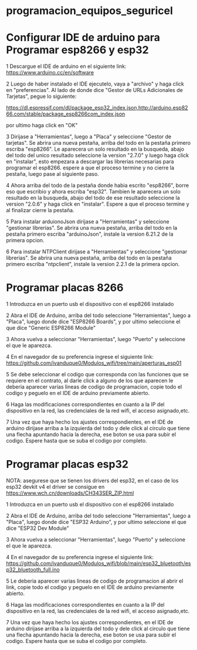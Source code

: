 # programacion_equipos_seguricel

# Configurar IDE de arduino para Programar esp8266 y esp32

1 Descargue el IDE de arduino en el siguiente link:
https://www.arduino.cc/en/software

2 Luego de haber instalado el IDE ejecutelo, vaya a "archivo" y haga click en "preferencias". 
Al lado de donde dice "Gestor de URLs Adicionales de Tarjetas", pegue lo siguiente:

https://dl.espressif.com/dl/package_esp32_index.json,http://arduino.esp8266.com/stable/package_esp8266com_index.json

por ultimo haga click en "OK"

3 Dirijase a "Herramientas", luego a "Placa" y seleccione "Gestor de tarjetas". Se abrira una nueva pestaña, arriba del todo en la pestaña primero escriba "esp8266".
Le aparecera un solo resultado en la busqueda, abajo del todo del unico resultado seleccione la version "2.7.0" y luego haga click en "instalar", esto empezara a descargar las librerias necesarias para programar el esp8266. espere a que el proceso termine y no cierre la pestaña, luego pase al siguiente paso.

4 Ahora arriba del todo de la pestaña donde habia escrito "esp8266", borre eso que escribio y ahora escriba "esp32". Tambien le aparecera un solo resultado en la busqueda, abajo del todo de ese resultado seleccione la version "2.0.6" y haga click en "instalar". Espere a que el proceso termine y al finalizar cierre la pestaña.

5 Para instalar arduionoJson dirijase a "Herramientas" y seleccione "gestionar librerias". Se abrira una nueva pestaña, arriba del todo en la pestaña primero escriba "arduinoJson", instale la version 6.21.2 de la primera opcion.

6 Para instalar NTPClient dirijase a "Herramientas" y seleccione "gestionar librerias". Se abrira una nueva pestaña, arriba del todo en la pestaña primero escriba "ntpclient", instale la version 2.2.1 de la primera opcion.

# Programar placas 8266

1 Introduzca en un puerto usb el dispositivo con el esp8266 instalado

2 Abra el IDE de Arduino, arriba del todo seleccione "Herramientas", luego a "Placa", luego donde dice "ESP8266 Boards", y por ultimo seleccione el que dice "Generic ESP8266 Module"

3 Ahora vuelva a seleccionar "Herramientas", luego "Puerto" y seleccione el que le aparezca.

4 En el navegador de su preferencia ingrese el siguiente link:
https://github.com/ivanduque0/Modulos_wifi/tree/main/aperturas_esp01

5 Se debe seleccionar el codigo que corresponda con las funciones que se requiere en el contrato, al darle click a alguno de los que aparecen le deberia aparecer varias lineas de codigo de programacion, copie todo el codigo y peguelo en el IDE de arduino previamente abierto.

6 Haga las modificaciones correspondientes en cuanto a la IP del dispositivo en la red, las credenciales de la red wifi, el acceso asignado,etc.

7 Una vez que haya hecho los ajustes correspondientes, en el IDE de arduino dirijase arriba a la izquierda del todo y dele click al circulo que tiene una flecha apuntando hacia la derecha, ese boton se usa para subir el codigo. Espere hasta que se suba el codigo por completo.


# Programar placas esp32

NOTA: asegurese que se tienen los drivers del esp32, en el caso de los esp32 devkit v4 el driver se consigue en https://www.wch.cn/downloads/CH343SER_ZIP.html

1 Introduzca en un puerto usb el dispositivo con el esp8266 instalado

2 Abra el IDE de Arduino, arriba del todo seleccione "Herramientas", luego a "Placa", luego donde dice "ESP32 Arduino", y por ultimo seleccione el que dice "ESP32 Dev Module"

3 Ahora vuelva a seleccionar "Herramientas", luego "Puerto" y seleccione el que le aparezca.

4 En el navegador de su preferencia ingrese el siguiente link:
https://github.com/ivanduque0/Modulos_wifi/blob/main/esp32_bluetooth/esp32_bluetooth_full.ino

5 Le deberia aparecer varias lineas de codigo de programacion al abrir el link, copie todo el codigo y peguelo en el IDE de arduino previamente abierto.

6 Haga las modificaciones correspondientes en cuanto a la IP del dispositivo en la red, las credenciales de la red wifi, el acceso asignado,etc.

7 Una vez que haya hecho los ajustes correspondientes, en el IDE de arduino dirijase arriba a la izquierda del todo y dele click al circulo que tiene una flecha apuntando hacia la derecha, ese boton se usa para subir el codigo. Espere hasta que se suba el codigo por completo.

